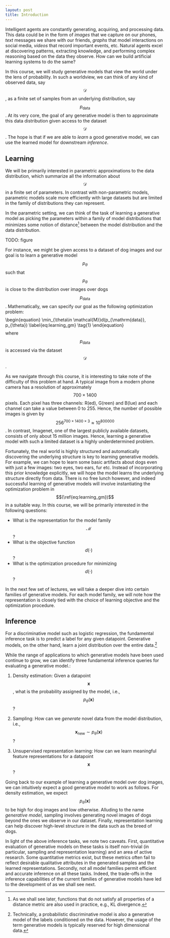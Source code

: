 ```yaml
---
layout: post
title: Introduction
---
```


Intelligent agents are constantly generating, acquiring, and processing
data. This data could be in the form of *images* that we capture on our
phones, *text* messages we share with our friends, *graphs* that model
interactions on social media, *videos* that record important events,
etc. Natural agents excel at discovering patterns, extracting
knowledge, and performing complex reasoning based on the data they observe. How
can we build artificial learning systems to do the same?

In this course, we will study generative models that view the world under the lens of probability.
In such a worldview, we can think of any kind of
observed data, say $$\mathcal{D}$$, as a finite set of samples from an
underlying distribution, say $$p_{\mathrm{data}}$$. At its very core, the
goal of any generative model is then to approximate this data
distribution given access to the dataset $$\mathcal{D}$$. The hope is that
if we are able to *learn* a good generative model, we can use the
learned model for downstream *inference*.

Learning
--------

We will be primarily interested in parametric approximations to the data
distribution, which summarize all the information about $$\mathcal{D}$$ in
a finite set of parameters. In contrast with non-parametric models,
parametric models scale more efficiently with large datasets but are
limited in the family of distributions they can represent.

In the parametric setting, we can think of the task of learning a
generative model as picking the parameters within a family of model
distributions that minimizes some notion of distance[^1] between the
model distribution and the data distribution.

TODO: figure

For instance, we might be given access to a dataset of dog images and
our goal is to learn a generative model $$p_{\theta}$$ such that
$$p_\theta$$ is close to the distribution over images over dogs
$$p_{\mathrm{data}}$$. Mathematically, we can specify our goal as the
following optimization problem: $$$$\begin{equation}
\min_{\theta\in \mathcal{M}}d(p_{\mathrm{data}}, p_{\theta})
\label{eq:learning_gm}
\tag{1}
\end{equation}$$$$where $$p_{\mathrm{data}}$$ is accessed via the dataset
$$\mathcal{D}$$.

As we navigate through this course, it is interesting to take note of
the difficulty of this problem at hand. A typical image from a modern
phone camera has a resolution of approximately $$700 \times 1400$$ pixels.
Each pixel has three channels: R(ed), G(reen) and B(lue) and each
channel can take a value between 0 to 255. Hence, the number of possible
images is given by $$256^{700 \times 1400 \times 3}\approx 10 ^{800000}$$.
In contrast, Imagenet, one of the largest publicly available datasets,
consists of only about 15 million images. Hence, learning a generative
model with such a limited dataset is a highly underdetermined problem.

Fortunately, the real world is highly structured and automatically
discovering the underlying structure is key to learning generative
models. For example, we can hope to learn some basic artifacts about
dogs even with just a few images: two eyes, two ears, fur etc. Instead
of incorporating this prior knowledge explicitly, we will hope the model
learns the underlying structure directly from data. There is no free
lunch however, and indeed successful learning of generative models will
involve instantiating the optimization problem in
$$(\ref{eq:learning_gm})$$ in a suitable way. In this course, we will be
primarily interested in the following questions:

*  What is the representation for the model family $$\mathcal{M}$$?
*  What is the objective function $$d(\cdot)$$?
*  What is the optimization procedure for minimizing $$d(\cdot)$$?

In the next few set of lectures, we will take a deeper dive into certain
families of generative models. For each model family, we will note how
the representation is closely tied with the choice of learning objective
and the optimization procedure.

Inference
---------

For a discriminative model such as logistic regression, the fundamental
inference task is to predict a label for any given datapoint. Generative
models, on the other hand, learn a joint distribution over the entire
data.[^2]

While the range of applications to which generative models have been
used continue to grow, we can identify three fundamental inference
queries for evaluating a generative model.:

1.  Density estimation: Given a datapoint $$\mathbf{x}$$, what is the
    probability assigned by the model, i.e., $$p_\theta(\mathbf{x})$$?

2.  Sampling: How can we *generate* novel data from the model
    distribution, i.e.,
    $$\mathbf{x}_{\mathrm{new}} \sim p_\theta(\mathbf{x})$$?

3.  Unsupervised representation learning: How can we learn meaningful
    feature representations for a datapoint $$\mathbf{x}$$?

Going back to our example of learning a generative model over dog
images, we can intuitively expect a good generative model to work as
follows. For density estimation, we expect $$p_\theta(\mathbf{x})$$ to be
high for dog images and low otherwise. Alluding to the name *generative
model*, sampling involves generating novel images of dogs beyond the
ones we observe in our dataset. Finally, representation learning can
help discover high-level structure in the data such as the breed of
dogs.

In light of the above inference tasks, we note two caveats. First,
quantitative evaluation of generative models on these tasks is itself
non-trivial (in particular, sampling and representation learning) and an
area of active research. Some quantitative metrics exist, but these
metrics often fail to reflect desirable qualitative attributes in the
generated samples and the learned representations. Secondly, not all
model families permit efficient and accurate inference on all these
tasks. Indeed, the trade-offs in the inference capabilities of the
current families of generative models have led to the development of as
we shall see next.

[^1]: As we shall see later, functions that do not satisfy all
    properties of a distance metric are also used in practice, e.g., KL
    divergence.

[^2]: Technically, a probabilistic discriminative model is also a
    generative model of the labels conditioned on the data. However, the
    usage of the term generative models is typically reserved for high
    dimensional data.

